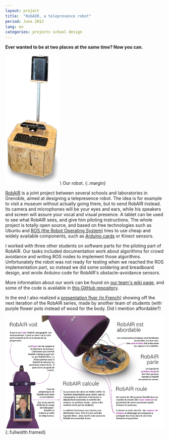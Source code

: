 ```yaml
---
layout: project
title:  "RobAIR, a telepresence robot"
period: June 2013
lang: en
categories: projects school design
---
```


**Ever wanted to be at two places at the same time? Now you can.**


![Photo of our robot](/public/robair_photo.png)\\
Our robot.
{:.margin}

[RobAIR][wiki_home] is a joint project between several schools and laboratories
in Grenoble, aimed at designing a telepresence robot. The idea is for example
to visit a museum without actually going there, but to send RobAIR instead. Its
camera and microphones will be your eyes and ears, while his speakers and
screen will assure your vocal and visual presence. A tablet can be used to see
what RobAIR sees, and give him piloting instructions. The whole project is
totally open source, and based on free technologies such as Ubuntu and [ROS
(the Robot Operating System)][ROS] tries to use cheap and widely available
components, such as [Arduino cards][arduino] or Kinect sensors.


I worked with three other students on software parts for the piloting part of
RobAIR. Our tasks included documentation work about algorithms for crowd
avoidance and writing ROS nodes to implement those algorithms. Unfortunately
the robot was not ready for testing when we reached the ROS implementation
part, so instead we did some soldering and breadboard design, and wrote Arduino
code for RobAIR's obstacle-avoidance sensors.

More information about our work
can be found on [our team's wiki page][wiki_our], and some of the code is
available in [this GitHub repository][github].

In the end I also realized a [presentation flyer (in French)][flyer] showing
off the next iteration of the RobAIR series, made by another team of students
(with purple flower pots instead of wood for the body. Did I mention
affordable?)

![Presentation flyer (in French)](/public/robair_flyer.png)
{:.fullwidth.framed}

[wiki_home]: http://air.imag.fr/mediawiki/index.php/RobAIR
[ROS]: http://www.ros.org/
[arduino]: http://arduino.cc/
[wiki_our]: http://fablab.ensimag.fr/index.php/RobAIR/Pilotage_Automatique_du_Robot
[github]: https://github.com/belluzj/RobAir
[flyer]: http://fablab.ensimag.fr/images/0/06/Robair-flyer-recto-joined.pdf
